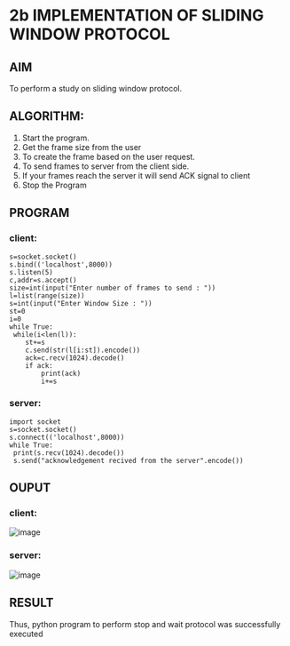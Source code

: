 # 2b IMPLEMENTATION OF SLIDING WINDOW PROTOCOL
## AIM
To perform a study on sliding window protocol.
## ALGORITHM:
1. Start the program.
2. Get the frame size from the user
3. To create the frame based on the user request.
4. To send frames to server from the client side.
5. If your frames reach the server it will send ACK signal to client
6. Stop the Program
## PROGRAM
### client:
```
s=socket.socket()
s.bind(('localhost',8000))
s.listen(5)
c,addr=s.accept()
size=int(input("Enter number of frames to send : "))
l=list(range(size))
s=int(input("Enter Window Size : "))
st=0
i=0
while True:
 while(i<len(l)):
    st+=s
    c.send(str(l[i:st]).encode())
    ack=c.recv(1024).decode()
    if ack:
        print(ack)
        i+=s
```
### server:
```
import socket
s=socket.socket()
s.connect(('localhost',8000))
while True: 
 print(s.recv(1024).decode())
 s.send("acknowledgement recived from the server".encode())
```
## OUPUT
### client:
![image](https://github.com/navinofficial/2b_SLIDING_WINDOW_PROTOCOL/assets/151710204/6a2ca07e-5fbe-4d57-86cb-e204c5752f66)
### server:
![image](https://github.com/navinofficial/2b_SLIDING_WINDOW_PROTOCOL/assets/151710204/9800ff4c-6bb0-474e-9efa-6309a1728fb9)
## RESULT
Thus, python program to perform stop and wait protocol was successfully executed
